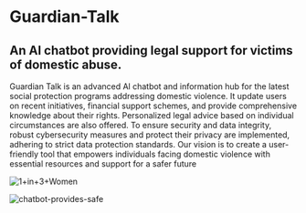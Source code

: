 # Guardian-Talk
## An AI chatbot providing legal support for victims of domestic abuse.

Guardian Talk is an advanced Al chatbot and information hub for the latest social protection programs addressing domestic violence. It update users on recent initiatives, financial support schemes, and provide comprehensive knowledge about their rights. Personalized legal advice based on individual circumstances are also offered. To ensure security and data integrity, robust cybersecurity measures and protect their privacy are implemented, adhering to strict data protection standards. Our vision is to create a user-friendly tool that empowers individuals facing domestic violence with essential resources and support for a safer future

![1+in+3+Women](https://github.com/Pris2431/Guardian-Talk/assets/145007633/dd57c71b-1a5e-4b23-b40d-2406020c0357)

![chatbot-provides-safe](https://github.com/Pris2431/Guardian-Talk/assets/145007633/8847aec1-8fbe-40c5-b7f0-9b26b0c3853d)


